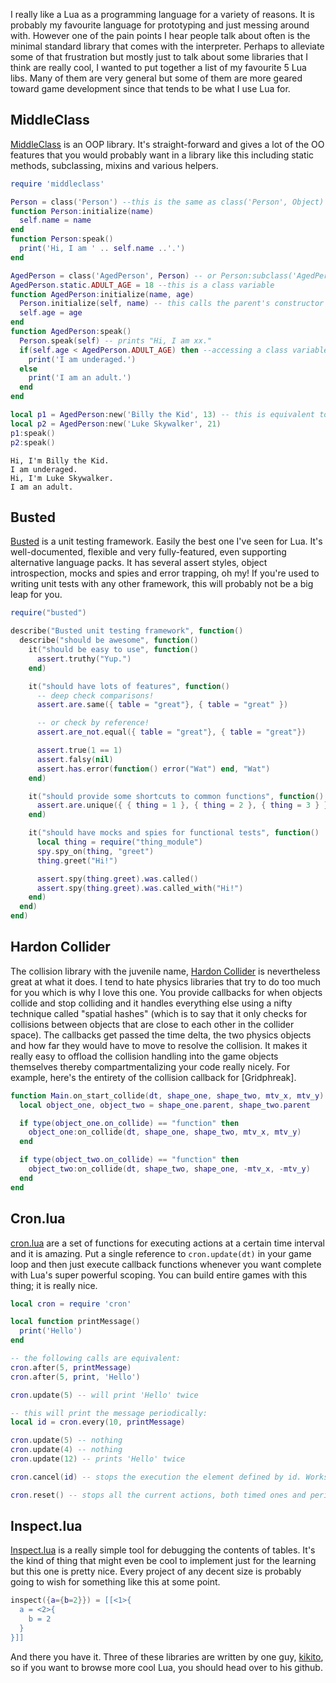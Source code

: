 I really like a Lua as a programming language for a variety of reasons. It is probably my favourite language for prototyping and just messing around with. However one of the pain points I hear people talk about often is the minimal standard library that comes with the interpreter. Perhaps to alleviate some of that frustration but mostly just to talk about some libraries that I think are really cool, I wanted to put together a list of my favourite 5 Lua libs. Many of them are very general but some of them are more geared toward game development since that tends to be what I use Lua for.<!--more-->

## MiddleClass
<a href="https://github.com/kikito/middleclass">MiddleClass</a> is an OOP library. It's straight-forward and gives a lot of the OO features that you would probably want in a library like this including static methods, subclassing, mixins and various helpers.

```lua
require 'middleclass'

Person = class('Person') --this is the same as class('Person', Object) or Object:subclass('Person')
function Person:initialize(name)
  self.name = name
end
function Person:speak()
  print('Hi, I am ' .. self.name ..'.')
end

AgedPerson = class('AgedPerson', Person) -- or Person:subclass('AgedPerson')
AgedPerson.static.ADULT_AGE = 18 --this is a class variable
function AgedPerson:initialize(name, age)
  Person.initialize(self, name) -- this calls the parent's constructor (Person.initialize) on self
  self.age = age
end
function AgedPerson:speak()
  Person.speak(self) -- prints "Hi, I am xx."
  if(self.age < AgedPerson.ADULT_AGE) then --accessing a class variable from an instance method
    print('I am underaged.')
  else
    print('I am an adult.')
  end
end

local p1 = AgedPerson:new('Billy the Kid', 13) -- this is equivalent to AgedPerson('Billy the Kid', 13) - the :new part is implicit
local p2 = AgedPerson:new('Luke Skywalker', 21)
p1:speak()
p2:speak()
```

```
Hi, I'm Billy the Kid.
I am underaged.
Hi, I'm Luke Skywalker.
I am an adult.
```

## Busted
<a href="http://olivinelabs.com/busted/">Busted</a> is a unit testing framework. Easily the best one I've seen for Lua. It's well-documented, flexible and very fully-featured, even supporting alternative language packs. It has several assert styles, object introspection, mocks and spies and error trapping, oh my! If you're used to writing unit tests with any other framework, this will probably not be a big leap for you.

```lua
require("busted")

describe("Busted unit testing framework", function()
  describe("should be awesome", function()
    it("should be easy to use", function()
      assert.truthy("Yup.")
    end)

    it("should have lots of features", function()
      -- deep check comparisons!
      assert.are.same({ table = "great"}, { table = "great" })

      -- or check by reference!
      assert.are_not.equal({ table = "great"}, { table = "great"})

      assert.true(1 == 1)
      assert.falsy(nil)
      assert.has.error(function() error("Wat") end, "Wat")
    end)

    it("should provide some shortcuts to common functions", function()
      assert.are.unique({ { thing = 1 }, { thing = 2 }, { thing = 3 } })
    end)

    it("should have mocks and spies for functional tests", function()
      local thing = require("thing_module")
      spy.spy_on(thing, "greet")
      thing.greet("Hi!")

      assert.spy(thing.greet).was.called()
      assert.spy(thing.greet).was.called_with("Hi!")
    end)
  end)
end)
```

## Hardon Collider
The collision library with the juvenile name, <a href="https://github.com/vrld/HardonCollider">Hardon Collider</a> is nevertheless great at what it does. I tend to hate physics libraries that try to do too much for you which is why I love this one. You provide callbacks for when objects collide and stop colliding and it handles everything else using a nifty technique called "spatial hashes" (which is to say that it only checks for collisions between objects that are close to each other in the collider space). The callbacks get passed the time delta, the two physics objects and how far they would have to move to resolve the collision. It makes it really easy to offload the collision handling into the game objects themselves thereby compartmentalizing your code really nicely. For example, here's the entirety of the collision callback for [Gridphreak].

```lua
function Main.on_start_collide(dt, shape_one, shape_two, mtv_x, mtv_y)
  local object_one, object_two = shape_one.parent, shape_two.parent

  if type(object_one.on_collide) == "function" then
    object_one:on_collide(dt, shape_one, shape_two, mtv_x, mtv_y)
  end

  if type(object_two.on_collide) == "function" then
    object_two:on_collide(dt, shape_two, shape_one, -mtv_x, -mtv_y)
  end
end
```

## Cron.lua
<a href="https://github.com/kikito/cron.lua">cron.lua</a> are a set of functions for executing actions at a certain time interval and it is amazing. Put a single reference to `cron.update(dt)` in your game loop and then just execute callback functions whenever you want complete with Lua's super powerful scoping. You can build entire games with this thing; it is really nice.

```lua
local cron = require 'cron'

local function printMessage()
  print('Hello')
end

-- the following calls are equivalent:
cron.after(5, printMessage)
cron.after(5, print, 'Hello')

cron.update(5) -- will print 'Hello' twice

-- this will print the message periodically:
local id = cron.every(10, printMessage)

cron.update(5) -- nothing
cron.update(4) -- nothing
cron.update(12) -- prints 'Hello' twice

cron.cancel(id) -- stops the execution the element defined by id. Works with periodical or one-time actions.

cron.reset() -- stops all the current actions, both timed ones and periodical ones.
```

## Inspect.lua

<a href="https://github.com/kikito/inspect.lua">Inspect.lua</a> is a really simple tool for debugging the contents of tables. It's the kind of thing that might even be cool to implement just for the learning but this one is pretty nice. Every project of any decent size is probably going to wish for something like this at some point.
```lua
inspect({a={b=2}}) = [[<1>{
  a = <2>{
    b = 2
  }
}]]
```

And there you have it. Three of these libraries are written by one guy, <a href="https://github.com/kikito">kikito</a>, so if you want to browse more cool Lua, you should head over to his github.
